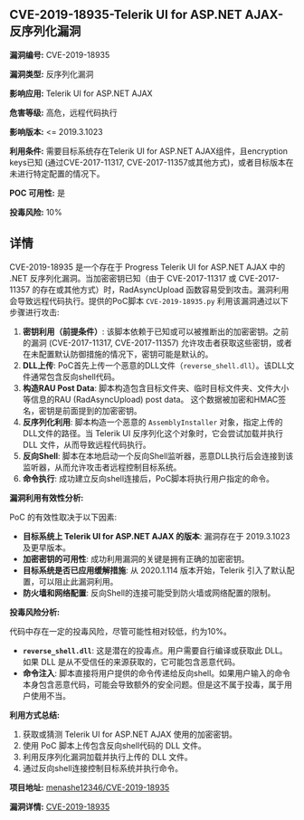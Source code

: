 ## CVE-2019-18935-Telerik UI for ASP.NET AJAX-反序列化漏洞

**漏洞编号:** CVE-2019-18935

**漏洞类型:** 反序列化漏洞

**影响应用:** Telerik UI for ASP.NET AJAX

**危害等级:** 高危，远程代码执行

**影响版本:** <= 2019.3.1023

**利用条件:** 需要目标系统存在Telerik UI for ASP.NET AJAX组件，且encryption keys已知 (通过CVE-2017-11317, CVE-2017-11357或其他方式)，或者目标版本在未进行特定配置的情况下。

**POC 可用性:** 是

**投毒风险:** 10%

## 详情

CVE-2019-18935 是一个存在于 Progress Telerik UI for ASP.NET AJAX 中的 .NET 反序列化漏洞。当加密密钥已知（由于 CVE-2017-11317 或 CVE-2017-11357 的存在或其他方式）时，RadAsyncUpload 函数容易受到攻击。漏洞利用会导致远程代码执行。提供的PoC脚本 `CVE-2019-18935.py` 利用该漏洞通过以下步骤进行攻击:

1.  **密钥利用（前提条件）**: 该脚本依赖于已知或可以被推断出的加密密钥。之前的漏洞 (CVE-2017-11317, CVE-2017-11357) 允许攻击者获取这些密钥，或者在未配置默认防御措施的情况下，密钥可能是默认的。
2.  **DLL上传**: PoC首先上传一个恶意的DLL文件（`reverse_shell.dll`）。该DLL文件通常包含反向shell代码。
3.  **构造RAU Post Data**: 脚本构造包含目标文件夹、临时目标文件夹、文件大小等信息的RAU (RadAsyncUpload) post data。 这个数据被加密和HMAC签名，密钥是前面提到的加密密钥。
4.  **反序列化利用**: 脚本构造一个恶意的 `AssemblyInstaller` 对象，指定上传的DLL文件的路径。当 Telerik UI 反序列化这个对象时，它会尝试加载并执行 DLL 文件，从而导致远程代码执行。
5.  **反向Shell**:  脚本在本地启动一个反向Shell监听器，恶意DLL执行后会连接到该监听器，从而允许攻击者远程控制目标系统。
6. **命令执行**: 成功建立反向shell连接后，PoC脚本将执行用户指定的命令。

**漏洞利用有效性分析:**

PoC 的有效性取决于以下因素:

*   **目标系统上 Telerik UI for ASP.NET AJAX 的版本**: 漏洞存在于 2019.3.1023 及更早版本。
*   **加密密钥的可用性**: 成功利用漏洞的关键是拥有正确的加密密钥。
*   **目标系统是否已应用缓解措施**: 从 2020.1.114 版本开始，Telerik 引入了默认配置，可以阻止此漏洞利用。
*   **防火墙和网络配置**:  反向Shell的连接可能受到防火墙或网络配置的限制。

**投毒风险分析:**

代码中存在一定的投毒风险，尽管可能性相对较低，约为10%。
*   **`reverse_shell.dll`**: 这是潜在的投毒点。用户需要自行编译或获取此 DLL。如果 DLL 是从不受信任的来源获取的，它可能包含恶意代码。
*   **命令注入**: 脚本直接将用户提供的命令传递给反向shell。如果用户输入的命令本身包含恶意代码，可能会导致额外的安全问题。但是这不属于投毒，属于用户使用不当。

**利用方式总结:**

1.  获取或猜测 Telerik UI for ASP.NET AJAX 使用的加密密钥。
2.  使用 PoC 脚本上传包含反向shell代码的 DLL 文件。
3.  利用反序列化漏洞加载并执行上传的 DLL 文件。
4.  通过反向shell连接控制目标系统并执行命令。

**项目地址:** [menashe12346/CVE-2019-18935](https://github.com/menashe12346/CVE-2019-18935)

**漏洞详情:** [CVE-2019-18935](https://nvd.nist.gov/vuln/detail/CVE-2019-18935)